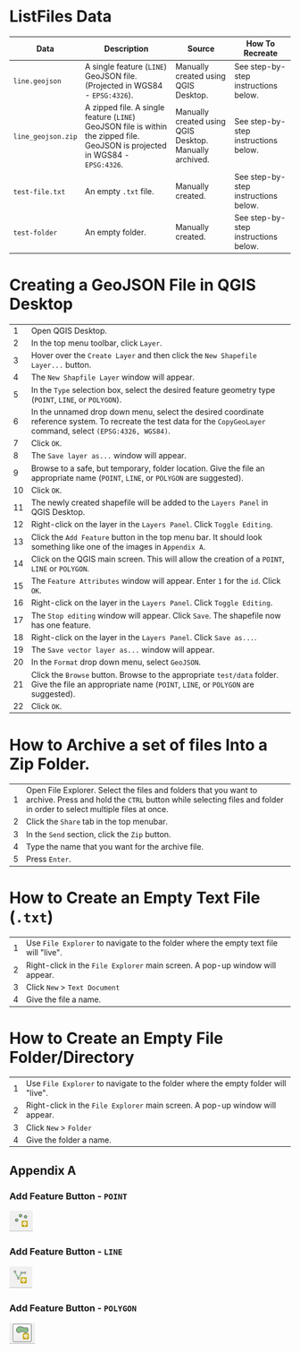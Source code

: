 # ListFiles Data

|Data|Description|Source|How To Recreate|
|---|-----|-----|----|
|`line.geojson`|A single feature (`LINE`) GeoJSON file. (Projected in WGS84 - `EPSG:4326`). |Manually created using QGIS Desktop.| See step-by-step instructions below.|
|`line_geojson.zip`|A zipped file. A single feature (`LINE`) GeoJSON file is within the zipped file. GeoJSON is projected in WGS84 - `EPSG:4326`. |Manually created using QGIS Desktop. Manually archived.| See step-by-step instructions below.|
|`test-file.txt`|An empty `.txt` file.|Manually created.| See step-by-step instructions below.|
|`test-folder`|An empty folder.|Manually created.| See step-by-step instructions below.|

# Creating a GeoJSON File in QGIS Desktop

| |		|
|-|----|
|1|Open QGIS Desktop.|
|2|In the top menu toolbar, click `Layer`.|
|3|Hover over the `Create Layer` and then click the `New Shapefile Layer...` button.|
|4|The `New Shapfile Layer` window will appear.|
|5|In the `Type` selection box, select the desired feature geometry type (`POINT`, `LINE`, or `POLYGON`).|
|6|In the unnamed drop down menu, select the desired coordinate reference system. To recreate the test data for the `CopyGeoLayer` command, select `(EPSG:4326, WGS84)`. |
|7|Click `OK`.|
|8|The `Save layer as...` window will appear.|
|9|Browse to a safe, but temporary, folder location. Give the file an appropriate name (`POINT`, `LINE`, or `POLYGON` are suggested). 
|10| Click `OK`.|
|11|The newly created shapefile will be added to the `Layers Panel` in QGIS Desktop.|
|12|Right-click on the layer in the `Layers Panel`. Click `Toggle Editing`.|
|13|Click the `Add Feature` button in the top menu bar. It should look something like one of the images in `Appendix A`.|
|14|Click on the QGIS main screen. This will allow the creation of a `POINT`, `LINE` or `POLYGON`.|
|15|The `Feature Attributes` window will appear. Enter `1` for the `id`. Click `OK`.|
|16|Right-click on the layer in the `Layers Panel`. Click `Toggle Editing`.|
|17|The `Stop editing` window will appear. Click `Save`. The shapefile now has one feature.|
|18|Right-click on the layer in the `Layers Panel`. Click `Save as...`.|
|19|The `Save vector layer as...` window will appear.|
|20|In the `Format` drop down menu, select `GeoJSON`.|
|21|Click the `Browse` button. Browse to the appropriate `test/data` folder.  Give the file an appropriate name (`POINT`, `LINE`, or `POLYGON` are suggested).|
|22|Click `OK`.|


# How to Archive a set of files Into a Zip Folder.

| |		|
|-|----|
|1|Open File Explorer. Select the files and folders that you want to archive. Press and hold the `CTRL` button while selecting files and folder in order to select multiple files at once.|
|2|Click the `Share` tab in the top menubar.|
|3|In the `Send` section, click the `Zip` button.|
|4|Type the name that you want for the archive file.|
|5|Press `Enter`.|

# How to Create an Empty Text File (`.txt`)
|||
|-|----|
|1|Use `File Explorer` to navigate to the folder where the empty text file will "live".|
|2|Right-click in the `File Explorer` main screen. A pop-up window will appear.|
|3|Click `New` > `Text Document`|
|4|Give the file a name.|

# How to Create an Empty File Folder/Directory 
|||
|-|----|
|1|Use `File Explorer` to navigate to the folder where the empty folder will "live".|
|2|Right-click in the `File Explorer` main screen. A pop-up window will appear.|
|3|Click `New` > `Folder`|
|4|Give the folder a name.|

## Appendix A

### Add Feature Button - `POINT`
![QGIS-AddFeature-Point](../../../images/QGIS-AddFeature-Point.PNG)
### Add Feature Button - `LINE`
![QGIS-AddFeature-Line](../../../images/QGIS-AddFeature-Line.PNG)
### Add Feature Button - `POLYGON`
![QGIS-AddFeature-Polygon](../../../images/QGIS-AddFeature-Polygon.PNG)